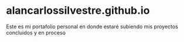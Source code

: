 # alancarlossilvestre.github.io
Este es mi portafolio personal en donde estaré subiendo mis proyectos concluidos y en proceso
